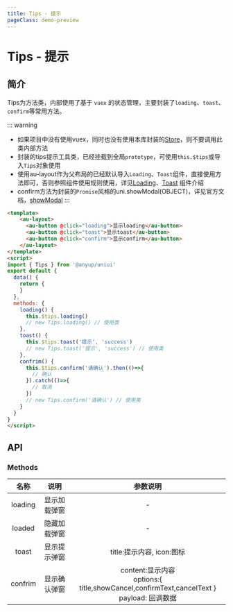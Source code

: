 ```yaml
---
title: Tips - 提示
pageClass: demo-preview
---
```


<DemoPreview url="pages/js/tips"/>

# Tips - 提示
## 简介

Tips为方法类，内部使用了基于 `vuex` 的状态管理，主要封装了`loading`、`toast`、`confirm`等常用方法。

::: warning
- 如果项目中没有使用vuex，同时也没有使用本库封装的[Store](./store)，则不要调用此类内部方法
- 封装的tips提示工具类，已经挂载到全局`prototype`，可使用`this.$tips`或导入`Tips`对象使用
- 使用au-layout作为父布局的已经默认导入`Loading`、`Toast`组件，直接使用方法即可，否则参照组件使用规则使用，详见[Loading](../components/loading)、[Toast](../components/toast) 组件介绍
- confirm方法为封装的`Promise`风格的uni.showModal(OBJECT)，详见官方文档，[showModal](https://uniapp.dcloud.io/api/ui/prompt?id=showmodal)
:::

```html
<template>
	<au-layout>
 	  <au-button @click="loading">显示loading</au-button>
 	  <au-button @click="toast">显示toast</au-button>
 	  <au-button @click="confirm">显示confirm</au-button>
	</au-layout>
</template>
<script>
import { Tips } from '@anyup/uniui'
export default {
  data() {
    return {
    }
  },
  methods: {
    loading() {
	  this.$tips.loading()
	  // new Tips.loading() // 使用类
    },
	toast() {
	  this.$tips.toast('提示', 'success')
	  // new Tips.toast('提示', 'success') // 使用类
    },
	confrim() {
	  this.$tips.confirm('请确认').then(()=>{
		// 确认
	  }).catch(()=>{
		// 取消
	  })
	  // new Tips.confirm('请确认') // 使用类
	}
  }
}
</script>
```

## API
### Methods
| 名称 | 说明 | 参数说明 |
| :--: | :--: | :--: |
| loading | 显示加载弹窗 | - |
| loaded | 隐藏加载弹窗 | - |
| toast | 显示提示弹窗 | title:提示内容, icon:图标 |
| confrim | 显示确认弹窗 | content:显示内容<br>options:{ title,showCancel,confirmText,cancelText }<br>payload: 回调数据|

